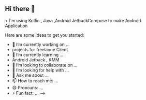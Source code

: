 ## Hi there 👋

<
I'm using  Kotlin , Java ,Android JetbackCompose 
to make Android Application

Here are some ideas to get you started:

- 🔭 I’m currently working on ...
- projects for freelance Cilent 
- 🌱 I’m currently learning ...
- Android Jetback , KMM
- 👯 I’m looking to collaborate on ...
- 🤔 I’m looking for help with ...
- 💬 Ask me about ...
- 📫 How to reach me: ...
- 😄 Pronouns: ...
- ⚡ Fun fact: ...
-->
